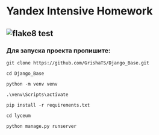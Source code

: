 # Yandex Intensive Homework
## ![flake8 test]( https://github.com/GrishaTS/Django_Base/actions/workflows/python-package.yml/badge.svg)
### Для запуска проекта пропишите:
```commandline
git clone https://github.com/GrishaTS/Django_Base.git
```
```commandline
cd Django_Base
```
```commandline
python -m venv venv
```
```commandline
.\venv\Scripts\activate
```
```commandline
pip install -r requirements.txt
```
```commandline
cd lyceum
```
```commandline
python manage.py runserver
```
